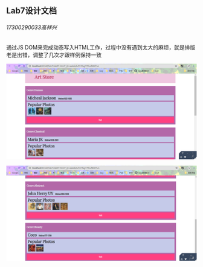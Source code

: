 ## Lab7设计文档

###### 17300290033高祥兴

通过JS DOM来完成动态写入HTML工作，过程中没有遇到太大的麻烦，就是排版老是出错，调整了几次才跟样例保持一致

![](screenshot1.png)

![](screenshot2.png)